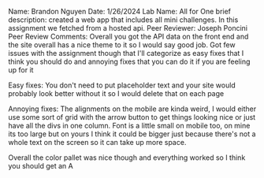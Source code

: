Name: Brandon Nguyen
Date: 1/26/2024
Lab Name: All for One
brief description: created a web app that includes all mini challenges. In this assignment we fetched from a hosted api.
Peer Reviewer: Joseph Poncini
Peer Review Comments: Overall you got the API data on the front end and the site overall has a nice theme to it so I would say good job. Got few issues with the assignment though that I'll categorize as easy fixes that I think you should do and annoying fixes that you can do it if you are feeling up for it

Easy fixes: You don't need to put placeholder text and your site would probably look better without it so I would delete that on each page

Annoying fixes: The alignments on the mobile are kinda weird, I would either use some sort of grid with the arrow button to get things looking nice or just have all the divs in one column. Font is a little small on mobile too, on mine its too large but on yours I think it could be bigger just because there's not a whole text on the screen so it can take up more space.

Overall the color pallet was nice though and everything worked so I think you should get an A
